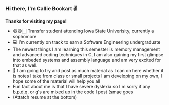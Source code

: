 ### Hi there, I'm Callie Bockart :v:

**Thanks for visiting my page!**

- 😄😄🏻‍ Transfer student attending Iowa State Univerisity, currently a sophomore
- 💻 I’m currently on track to earn a Software Engineering undergraduate
- The newest things I am learning this semester is memory management and advanced coding techniques in C, I am also gaining my first glimpse into embeded systems and assembly language and am very excited for that as well. 
- 📝 I am going to try and post as much material as I can on here whether it is notes I take from class or small projects I am developing on my own, I hope some of the material will help you all
- Fun fact about me is that I have severe dyslexia so I'm sorry if any b,p,d,q, or g's are mixed up in the code I post (smae goes 
- (Attatch resume at the bottom)


